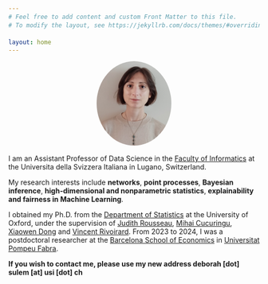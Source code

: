```yaml
---
# Feel free to add content and custom Front Matter to this file.
# To modify the layout, see https://jekyllrb.com/docs/themes/#overriding-theme-defaults

layout: home
---
```


<p align="center">
  <img src="docs/images/IMG_20210630_085720.jpg" class="pull-left" style="text-align:center; height:170px; width:150px; border-radius:100%"/>
</p>


I am an Assistant Professor of Data Science in the [Faculty of Informatics](https://www.inf.usi.ch/en) at the Universita della Svizzera Italiana in Lugano, Switzerland.


<!-- in Statistics and Machine Learning at the [Barcelona School of Economics](https://bse.eu/) and [Universitat Pompeu Fabra](https://www.upf.edu/), in the [Statistics group](https://sites.google.com/view/stats-upf/), working with [Prof. David Rossell](https://sites.google.com/site/rosselldavid) and [Prof. Gabor Lugosi](http://www.econ.upf.edu/~lugosi/) -->

My research interests include **networks**,  **point processes**, **Bayesian inference**, **high-dimensional and nonparametric statistics**, **explainability and fairness in Machine Learning**.

I obtained my Ph.D. from the [Department of Statistics](http://www.stats.ox.ac.uk/) at the University of Oxford, under the supervision of [Judith Rousseau](http://www.stats.ox.ac.uk/~rousseau/), [Mihai Cucuringu](http://www.stats.ox.ac.uk/~cucuringu), [Xiaowen Dong](https://web.media.mit.edu/~xdong/) and [Vincent Rivoirard](https://www.ceremade.dauphine.fr/~rivoirar/). From 2023 to 2024, I was a postdoctoral researcher at the [Barcelona School of Economics](https://bse.eu/) in [Universitat Pompeu Fabra](https://www.upf.edu/).

<!--  My [Ph.D. thesis](https://ora.ox.ac.uk/objects/uuid:7a4b5a4d-ff38-462b-a068-f93c8237de2f) is entitled "Flexible estimation of temporal point processes and graphs" -->


**If you wish to contact me, please use my new address deborah [dot] sulem [at] usi [dot] ch**
